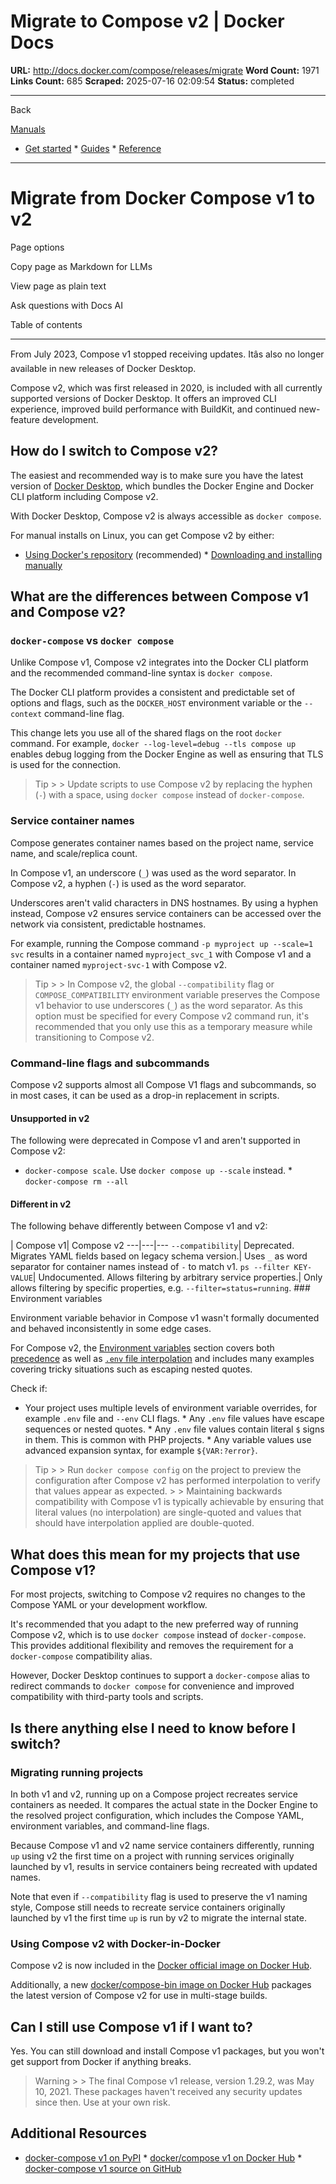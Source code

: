 # Migrate to Compose v2 | Docker Docs

**URL:** http://docs.docker.com/compose/releases/migrate
**Word Count:** 1971
**Links Count:** 685
**Scraped:** 2025-07-16 02:09:54
**Status:** completed

---

Back

[Manuals](https://docs.docker.com/manuals/)

  * [Get started](http://docs.docker.com/get-started/)   * [Guides](http://docs.docker.com/guides/)   * [Reference](http://docs.docker.com/reference/)

* * *

# Migrate from Docker Compose v1 to v2

Page options

Copy page as Markdown for LLMs

View page as plain text

Ask questions with Docs AI

Table of contents

* * *

From July 2023, Compose v1 stopped receiving updates. Itâs also no longer available in new releases of Docker Desktop.

Compose v2, which was first released in 2020, is included with all currently supported versions of Docker Desktop. It offers an improved CLI experience, improved build performance with BuildKit, and continued new-feature development.

## How do I switch to Compose v2?

The easiest and recommended way is to make sure you have the latest version of [Docker Desktop](https://docs.docker.com/desktop/release-notes/), which bundles the Docker Engine and Docker CLI platform including Compose v2.

With Docker Desktop, Compose v2 is always accessible as `docker compose`.

For manual installs on Linux, you can get Compose v2 by either:

  * [Using Docker's repository](https://docs.docker.com/compose/install/linux/#install-using-the-repository) \(recommended\)   * [Downloading and installing manually](https://docs.docker.com/compose/install/linux/#install-the-plugin-manually)

## What are the differences between Compose v1 and Compose v2?

### `docker-compose` vs `docker compose`

Unlike Compose v1, Compose v2 integrates into the Docker CLI platform and the recommended command-line syntax is `docker compose`.

The Docker CLI platform provides a consistent and predictable set of options and flags, such as the `DOCKER_HOST` environment variable or the `--context` command-line flag.

This change lets you use all of the shared flags on the root `docker` command. For example, `docker --log-level=debug --tls compose up` enables debug logging from the Docker Engine as well as ensuring that TLS is used for the connection.

> Tip >  > Update scripts to use Compose v2 by replacing the hyphen \(`-`\) with a space, using `docker compose` instead of `docker-compose`.

### Service container names

Compose generates container names based on the project name, service name, and scale/replica count.

In Compose v1, an underscore \(`_`\) was used as the word separator. In Compose v2, a hyphen \(`-`\) is used as the word separator.

Underscores aren't valid characters in DNS hostnames. By using a hyphen instead, Compose v2 ensures service containers can be accessed over the network via consistent, predictable hostnames.

For example, running the Compose command `-p myproject up --scale=1 svc` results in a container named `myproject_svc_1` with Compose v1 and a container named `myproject-svc-1` with Compose v2.

> Tip >  > In Compose v2, the global `--compatibility` flag or `COMPOSE_COMPATIBILITY` environment variable preserves the Compose v1 behavior to use underscores \(`_`\) as the word separator. As this option must be specified for every Compose v2 command run, it's recommended that you only use this as a temporary measure while transitioning to Compose v2.

### Command-line flags and subcommands

Compose v2 supports almost all Compose V1 flags and subcommands, so in most cases, it can be used as a drop-in replacement in scripts.

#### Unsupported in v2

The following were deprecated in Compose v1 and aren't supported in Compose v2:

  * `docker-compose scale`. Use `docker compose up --scale` instead.   * `docker-compose rm --all`

#### Different in v2

The following behave differently between Compose v1 and v2:

| Compose v1| Compose v2   ---|---|---   `--compatibility`| Deprecated. Migrates YAML fields based on legacy schema version.| Uses `_` as word separator for container names instead of `-` to match v1.   `ps --filter KEY-VALUE`| Undocumented. Allows filtering by arbitrary service properties.| Only allows filtering by specific properties, e.g. `--filter=status=running`.      ### Environment variables

Environment variable behavior in Compose v1 wasn't formally documented and behaved inconsistently in some edge cases.

For Compose v2, the [Environment variables](https://docs.docker.com/compose/how-tos/environment-variables/) section covers both [precedence](https://docs.docker.com/compose/how-tos/environment-variables/envvars-precedence/) as well as [`.env` file interpolation](https://docs.docker.com/compose/how-tos/environment-variables/variable-interpolation/) and includes many examples covering tricky situations such as escaping nested quotes.

Check if:

  * Your project uses multiple levels of environment variable overrides, for example `.env` file and `--env` CLI flags.   * Any `.env` file values have escape sequences or nested quotes.   * Any `.env` file values contain literal `$` signs in them. This is common with PHP projects.   * Any variable values use advanced expansion syntax, for example `${VAR:?error}`.

> Tip >  > Run `docker compose config` on the project to preview the configuration after Compose v2 has performed interpolation to verify that values appear as expected. >  > Maintaining backwards compatibility with Compose v1 is typically achievable by ensuring that literal values \(no interpolation\) are single-quoted and values that should have interpolation applied are double-quoted.

## What does this mean for my projects that use Compose v1?

For most projects, switching to Compose v2 requires no changes to the Compose YAML or your development workflow.

It's recommended that you adapt to the new preferred way of running Compose v2, which is to use `docker compose` instead of `docker-compose`. This provides additional flexibility and removes the requirement for a `docker-compose` compatibility alias.

However, Docker Desktop continues to support a `docker-compose` alias to redirect commands to `docker compose` for convenience and improved compatibility with third-party tools and scripts.

## Is there anything else I need to know before I switch?

### Migrating running projects

In both v1 and v2, running up on a Compose project recreates service containers as needed. It compares the actual state in the Docker Engine to the resolved project configuration, which includes the Compose YAML, environment variables, and command-line flags.

Because Compose v1 and v2 name service containers differently, running `up` using v2 the first time on a project with running services originally launched by v1, results in service containers being recreated with updated names.

Note that even if `--compatibility` flag is used to preserve the v1 naming style, Compose still needs to recreate service containers originally launched by v1 the first time `up` is run by v2 to migrate the internal state.

### Using Compose v2 with Docker-in-Docker

Compose v2 is now included in the [Docker official image on Docker Hub](https://hub.docker.com/_/docker).

Additionally, a new [docker/compose-bin image on Docker Hub](https://hub.docker.com/r/docker/compose-bin) packages the latest version of Compose v2 for use in multi-stage builds.

## Can I still use Compose v1 if I want to?

Yes. You can still download and install Compose v1 packages, but you won't get support from Docker if anything breaks.

> Warning >  > The final Compose v1 release, version 1.29.2, was May 10, 2021. These packages haven't received any security updates since then. Use at your own risk.

## Additional Resources

  * [docker-compose v1 on PyPI](https://pypi.org/project/docker-compose/1.29.2/)   * [docker/compose v1 on Docker Hub](https://hub.docker.com/r/docker/compose)   * [docker-compose v1 source on GitHub](https://github.com/docker/compose/releases/tag/1.29.2)